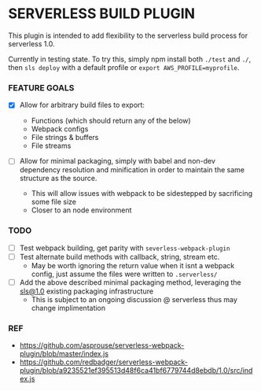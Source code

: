# SERVERLESS BUILD PLUGIN
This plugin is intended to add flexibility to the serverless build process for serverless 1.0.

Currently in testing state. To try this, simply npm install both `./test` and `./`, then `sls deploy` with a default profile or `export AWS_PROFILE=myprofile`.

### FEATURE GOALS
- [x] Allow for arbitrary build files to export:
    - Functions (which should return any of the below)
    - Webpack configs
    - File strings & buffers
    - File streams

- [ ] Allow for minimal packaging, simply with babel and non-dev dependency resolution and minification in order to maintain the same structure as the source.
    - This will allow issues with webpack to be sidestepped by sacrificing some file size
    - Closer to an node environment

### TODO
- [ ] Test webpack building, get parity with `severless-webpack-plugin`
- [ ] Test alternate build methods with callback, string, stream etc.
    - May be worth ignoring the return value when it isnt a webpack config, just assume the files were written to `.serverless/`
- [ ] Add the above described minimal packaging method, leveraging the sls@1.0 existing packaging infrastructure
    - This is subject to an ongoing discussion @ serverless thus may change implimentation



### REF
- https://github.com/asprouse/serverless-webpack-plugin/blob/master/index.js
- https://github.com/redbadger/serverless-webpack-plugin/blob/a9235521ef395513d48f6ca41bf6779744d8ebdb/1.0/src/index.js

